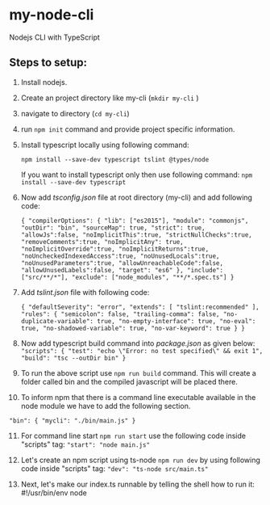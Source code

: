 # my-node-cli
Nodejs CLI with TypeScript

## Steps to setup:
1. Install nodejs.
2. Create an project directory like my-cli (`mkdir my-cli` )
3. navigate to directory (`cd my-cli`)
4. run `npm init` command and provide project specific information.
5. Install typescript locally using following command:
   
   `npm install --save-dev typescript tslint @types/node`

   If you want to install typescript only then use following command:
   `npm install --save-dev typescript`
6. Now add *tsconfig.json* file at root directory (my-cli) and add following code:

   `{
    "compilerOptions": {
      "lib": ["es2015"],
      "module": "commonjs",
      "outDir": "bin",
      "sourceMap": true,
      "strict": true,
      "allowJs":false,
      "noImplicitThis":true,
      "strictNullChecks":true,
      "removeComments":true,
      "noImplicitAny": true,
      "noImplicitOverride":true,
      "noImplicitReturns":true,
      "noUncheckedIndexedAccess":true,
      "noUnusedLocals":true,
      "noUnusedParameters":true,
      "allowUnreachableCode":false,
      "allowUnusedLabels":false,
      "target": "es6"
    },
    "include": ["src/**/*"],
    "exclude": ["node_modules", "**/*.spec.ts"]
  }
  `

7. Add *tslint.json* file with following code:

   `
   {
    "defaultSeverity": "error",
    "extends": [
      "tslint:recommended"
    ],
    "rules": {
      "semicolon": false,
      "trailing-comma": false,
      "no-duplicate-variable": true,
      "no-empty-interface": true,
      "no-eval": true,
      "no-shadowed-variable": true,
      "no-var-keyword": true
    }
  }
   `
8. Now add typescript build command into *package.json* as given below:
  `
  "scripts": {
    "test": "echo \"Error: no test specified\" && exit 1",
    "build": "tsc --outDir bin"
  }
  `
9. To run the above script use `npm run build` command. This will create a folder called bin and the compiled javascript will be placed there.

10. To inform npm that there is a command line executable available in the node module we have to add the following section.
  
  `
  "bin": {
    "mycli": "./bin/main.js"
}
  `

11. For command line start `npm run start` use the following code inside "scripts" tag:
`
 "start": "node main.js"
`

12. Let's create an npm script using ts-node `npm run dev` by using following code inside "scripts" tag:
`
 "dev": "ts-node src/main.ts"
`

13. Next, let's make our index.ts runnable by telling the shell how to run it:
    #!/usr/bin/env node